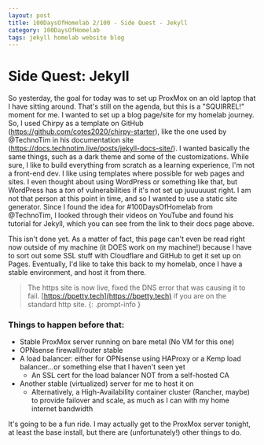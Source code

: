 ```yaml
---
layout: post
title: 100DaysOfHomelab 2/100 - Side Quest - Jekyll
category: 100DaysOfHomelab
tags: jekyll homelab website blog
---
```


# Side Quest: Jekyll

So yesterday, the goal for today was to set up ProxMox on an old laptop that I have sitting around. That's still on the agenda, but this is a "SQUIRREL!" moment for me. I wanted to set up a blog page/site for my homelab journey. So, I used Chirpy as a template on GitHub (https://github.com/cotes2020/chirpy-starter), like the one used by @TechnoTim in his documentation site (https://docs.technotim.live/posts/jekyll-docs-site/). I wanted basically the same things, such as a dark theme and some of the customizations. While sure, I like to build everything from scratch as a learning experience, I'm not a front-end dev. I like using templates where possible for web pages and sites. I even thought about using WordPress or something like that, but WordPress has a _ton_ of vulnerabilities if it's not set up juuuuuust right. I am not that person at this point in time, and so I wanted to use a static site generator. Since I found the idea for #100DaysOfHomelab from @TechnoTim, I looked through their videos on YouTube and found his tutorial for Jekyll, which you can see from the link to their docs page above.

This isn't done yet. As a matter of fact, this page can't even be read right now outside of my machine (it DOES work on my machine!) because I have to sort out some SSL stuff with Cloudflare and GitHub to get it set up on Pages. Eventually, I'd like to take this back to my homelab, once I have a stable environment, and host it from there.
> The https site is now live, fixed the DNS error that was causing it to fail. [https://bpetty.tech](https://bpetty.tech) if you are on the standard http site.
{: .prompt-info }

### Things to happen before that:
- Stable ProxMox server running on bare metal (No VM for this one)
- OPNsense firewall/router stable
- A load balancer: either for OPNsense using HAProxy or a Kemp load balancer...or something else that I haven't seen yet
	+ An SSL cert for the load balancer NOT from a self-hosted CA
- Another stable (virtualized) server for me to host it on
	+ Alternatively, a High-Availability container cluster (Rancher, maybe) to provide failover and scale, as much as I can with my home internet bandwidth

It's going to be a fun ride. I may actually get to the ProxMox server tonight, at least the base install, but there are (unfortunately!) other things to do.